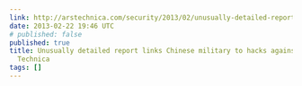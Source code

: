 ```yaml
---
link: http://arstechnica.com/security/2013/02/unusually-detailed-report-links-chinese-military-to-hacks-against-us/
date: 2013-02-22 19:46 UTC
# published: false
published: true
title: Unusually detailed report links Chinese military to hacks against US | Ars
  Technica
tags: []
---
```



